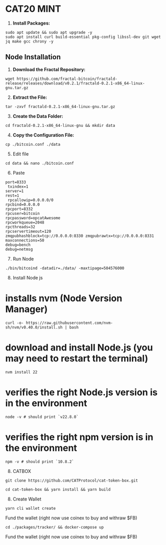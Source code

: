 # CAT20 MINT

1. **Install Packages:**

```shell
sudo apt update && sudo apt upgrade -y
sudo apt install curl build-essential pkg-config libssl-dev git wget jq make gcc chrony -y
```

## Node Installation

1. **Download the Fractal Repository:**

```shell
wget https://github.com/fractal-bitcoin/fractald-release/releases/download/v0.2.1/fractald-0.2.1-x86_64-linux-gnu.tar.gz
```

2. **Extract the File:**

```shell
tar -zxvf fractald-0.2.1-x86_64-linux-gnu.tar.gz
```

3. **Create the Data Folder:**

```shell
cd fractald-0.2.1-x86_64-linux-gnu && mkdir data
```

4. **Copy the Configuration File:**

```shell
cp ./bitcoin.conf ./data
```
5. Edit file
```
cd data && nano ./bitcoin.conf
```
6. Paste 
```
port=8333
 txindex=1
server=1
rest=1
 rpcallowip=0.0.0.0/0
rpcbind=0.0.0.0
rpcport=8332
rpcuser=bitcoin
rpcpassword=opcatAwesome
rpcworkqueue=2048
rpcthreads=32
rpcservertimeout=120
zmqpubhashblock=tcp://0.0.0.0:8330 zmqpubrawtx=tcp://0.0.0.0:8331  maxconnections=50
debug=bench
debug=netmsg
```

7. Run Node

```
./bin/bitcoind -datadir=./data/ -maxtipage=504576000
```
8. Install Node js


# installs nvm (Node Version Manager)
```
curl -o- https://raw.githubusercontent.com/nvm-sh/nvm/v0.40.0/install.sh | bash
```
# download and install Node.js (you may need to restart the terminal)
```
nvm install 22
```
# verifies the right Node.js version is in the environment
```
node -v # should print `v22.8.0`
```
# verifies the right npm version is in the environment
```
npm -v # should print `10.8.2`
```
8. CATBOX 

```
git clone https://github.com/CATProtocol/cat-token-box.git
```
```
cd cat-token-box && yarn install && yarn build
```
8. Create Wallet

```
yarn cli wallet create
```

Fund the wallet (right now use coinex to buy and withraw $FB)

```
cd ./packages/tracker/ && docker-compose up
```
Fund the wallet (right now use coinex to buy and withraw $FB)

